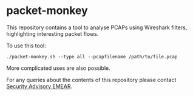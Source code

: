 # packet-monkey

This repository contains a tool to analyse PCAPs using Wireshark filters, highlighting interesting packet flows.

To use this tool:

```./packet-monkey.sh --type all --pcapfilename /path/to/file.pcap```

More complicated uses are also possible.

For any queries about the contents of this repository please contact [Security Advisory EMEAR](mailto:css-adv-outreach@cisco.com).

